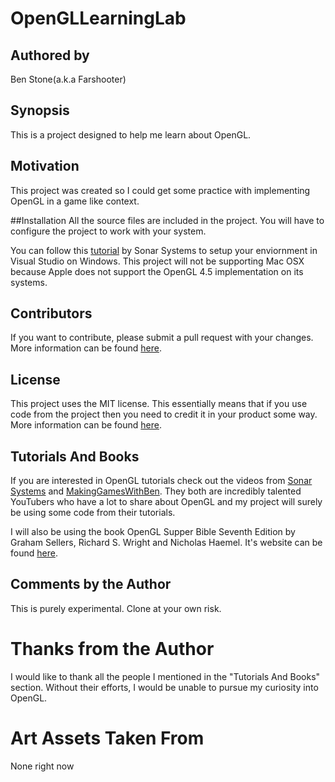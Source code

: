 # OpenGLLearningLab
## Authored by
Ben Stone(a.k.a Farshooter)

## Synopsis
This is a project designed to help me learn about OpenGL.

## Motivation
This project was created so I could get some practice with implementing OpenGL in a game like context.

##Installation
All the source files are included in the project. You will have to configure the project to work with your system. 

You can follow this [tutorial](https://www.youtube.com/watch?v=vGptI11wRxE) by Sonar Systems to setup your enviornment in Visual Studio on Windows. This project will not be supporting Mac OSX because Apple does not support the OpenGL 4.5 implementation on its systems.

## Contributors 
If you want to contribute, please submit a pull request with your changes. More information can be found [here](https://help.github.com/articles/using-pull-requests/).

## License
This project uses the MIT license. This essentially means that if you use code from the project then you need to credit it in your product some way. More information can be found [here](http://choosealicense.com/).

## Tutorials And Books
If you are interested in OpenGL tutorials check out the videos from [Sonar Systems](https://www.youtube.com/playlist?list=PLRtjMdoYXLf4yTkXgyRBy5LXTFhdU7LWq) and [MakingGamesWithBen](https://www.youtube.com/playlist?list=PLSPw4ASQYyymu3PfG9gxywSPghnSMiOAW). They both are incredibly talented YouTubers who have a lot to share about OpenGL and my project will surely be using some code from their tutorials. 

I will also be using the book OpenGL Supper Bible Seventh Edition by Graham Sellers, Richard S. Wright and Nicholas Haemel. It's website can be found [here](http://www.openglsuperbible.com/).

## Comments by the Author
This is purely experimental. Clone at your own risk.

# Thanks from the Author
I would like to thank all the people I mentioned in the "Tutorials And Books" section. Without their efforts, I would be unable to pursue my curiosity into OpenGL. 

# Art Assets Taken From
None right now